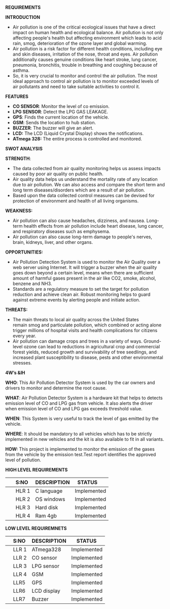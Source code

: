﻿**REQUIREMENTS**

**INTRODUCTION**

- Air pollution is one of the critical ecological issues that have a direct impact on human health and ecological balance. Air pollution is not only affecting people's health but affecting environment which leads to acid rain, smog, deterioration of the ozone layer and global warming.
- Air pollution is a risk factor for different health conditions, including eye and skin diseases, irritation of the nose, throat and eyes. Air pollution additionally causes genuine conditions like heart stroke, lung cancer, pneumonia, bronchitis, trouble in breathing and coughing because of asthma.
- So, it is very crucial to monitor and control the air pollution. The most ideal approach to control air pollution is to monitor exceeded levels of air pollutants and need to take suitable activities to control it.

**FEATURES**

- **CO SENSOR**: Monitor the level of co emission.
- **LPG SENSOR**: Detect the LPG GAS LEAKAGE.
- **GPS**: Finds the current location of the vehicle.
- **GSM**: Sends the location to hub station.
- **BUZZER**: The buzzer will give an alert.
- **LCD:** The LCD (Liquid Crystal Display) shows the notifications.
- **ATmega 328:** The entire process is controlled and monitored.

**SWOT ANALYSIS**

**STRENGTH**:

- The data collected from air quality monitoring helps us assess impacts caused by poor air quality on public health.
- Air quality data helps us understand the mortality rate of any location due to air pollution. We can also access and compare the short term and long term diseases/disorders which are a result of air pollution.
- Based upon the data collected control measures can be devised for protection of environment and health of all living organisms.

**WEAKNESS:**

- Air pollution can also cause headaches, dizziness, and nausea. Long-term health effects from air pollution include heart disease, lung cancer, and respiratory diseases such as emphysema.
- Air pollution can also cause long-term damage to people's nerves, brain, kidneys, liver, and other organs.

**OPPORTUNITIES:**

- Air Pollution Detection System is used to monitor the Air Quality over a web server using Internet. It will trigger a buzzer when the air quality goes down beyond a certain level, means when there are sufficient amount of harmful gases present in the air like CO2, smoke, alcohol, benzene and NH3.
- Standards are a regulatory measure to set the target for pollution reduction and achieve clean air. Robust monitoring helps to guard against extreme events by alerting people and initiate action.

**THREATS:**

- The main threats to local air quality across the United States remain smog and particulate pollution, which combined or acting alone trigger millions of hospital visits and health complications for citizens every year.
- Air pollution can damage crops and trees in a variety of ways. Ground-level ozone can lead to reductions in agricultural crop and commercial forest yields, reduced growth and survivability of tree seedlings, and increased plant susceptibility to disease, pests and other environmental stresses.

**4W’s &IH**

**WHO**: This Air Pollution Detector System is used by the car owners and drivers to monitor and determine the root cause.

**WHAT**: Air Pollution Detector System is a hardware kit that helps to detects emission level of CO and LPG gas from vehicle. It also alerts the driver when emission level of CO and LPG gas exceeds threshold value.

**WHEN**: This System is very useful to track the level of gas emitted by the vehicle.

**WHERE**: It should be mandatory to all vehicles which has to be strictly implemented in new vehicles and the kit is also available to fit in all variants.

**HOW:** This project is implemented to monitor the emission of the gases from the vehicle by the emission test.Test report identifies the approved level of pollution.

**HIGH LEVEL REQUIREMENTS**

|`   `S:NO|DESCRIPTION|` `STATUS|
| :- | :- | :- |
|`   `HLR 1|C language|Implemented|
|`   `HLR 2|OS windows|Implemented|
|`   `HLR 3|Hard disk|Implemented|
|`   `HLR 4|Ram 4gb|Implemented|

**LOW LEVEL REQUIREMNETS**

|`  `S:NO|DESCRIPTION|`  `STATUS|
| :- | :- | :- |
|`  `LLR 1|ATmega328|Implemented|
|`  `LLR 2|CO sensor|Implemented|
|`  `LLR 3|LPG sensor|Implemented|
|`  `LLR 4|GSM|Implemented|
|`  `LLR5|GPS|Implemented|
|`  `LLR6|LCD display|Implemented|
|`  `LLR7|Buzzer|Implemented|

